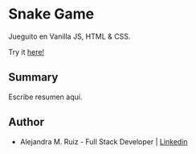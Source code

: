 # Snake Game

Jueguito en Vanilla JS, HTML & CSS.  

Try it [here!](https://alejandramruiz.github.io/expense-tracker/)

<!-- <image src ="images/rps-img.png" width="750" height="435"> -->

## Summary
Escribe resumen aquí.
<!-- Though modest, this was my first game in pure JavaScript, HTML & CSS, and the process meant gaining a handle on the Math object. As a little girl, I remember playing my first computer games in the 90s and being in awe, wondering how the computer was able to make random selections on its own, so solving this old mystery from my past was both charming and even a bit heartwarming. I was also able to strengthen my "event-handler muscle", a function which continuous to present itself in my JavaScript projects. I used to feel that projects like these were too boring or basic, but I'm so glad I ended up doing them as the experience has been humbling, and I've consequently learnt to appreciate all there is to gain from them. Excited to take on the next programming challenge!     -->

## Author 
* Alejandra M. Ruiz - Full Stack Developer | [Linkedin](https://www.linkedin.com/in/alejandra-m-ruiz/)
